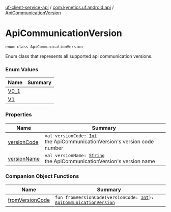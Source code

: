 [uf-client-service-api](../../index.md) / [com.kynetics.uf.android.api](../index.md) / [ApiCommunicationVersion](./index.md)

# ApiCommunicationVersion

`enum class ApiCommunicationVersion`

Enum class that represents all supported api communication versions.

### Enum Values

| Name | Summary |
|---|---|
| [V0_1](-v0_1.md) |  |
| [V1](-v1.md) |  |

### Properties

| Name | Summary |
|---|---|
| [versionCode](version-code.md) | `val versionCode: `[`Int`](https://kotlinlang.org/api/latest/jvm/stdlib/kotlin/-int/index.html)<br>the ApiCommunicationVersion's version code number |
| [versionName](version-name.md) | `val versionName: `[`String`](https://kotlinlang.org/api/latest/jvm/stdlib/kotlin/-string/index.html)<br>the ApiCommunicationVersion's version name |

### Companion Object Functions

| Name | Summary |
|---|---|
| [fromVersionCode](from-version-code.md) | `fun fromVersionCode(versionCode: `[`Int`](https://kotlinlang.org/api/latest/jvm/stdlib/kotlin/-int/index.html)`): `[`ApiCommunicationVersion`](./index.md) |
